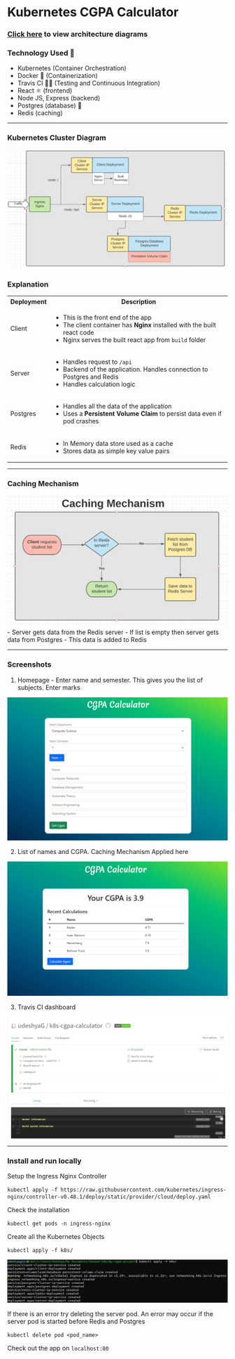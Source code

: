 # Kubernetes CGPA Calculator

### [Click here](https://lucid.app/lucidchart/invitations/accept/inv_9ea862e3-6702-4d87-b85f-c2c20773860c?viewport_loc=-251%2C-2415%2C2482%2C1202%2C0_0) to view architecture diagrams

### Technology Used 🌟

- Kubernetes (Container Orchestration)
- Docker 🐳 (Containerization)
- Travis CI 👷‍♂️ (Testing and Continuous Integration)
- React ⚛ (frontend)
- Node JS, Express (backend)
- Postgres (database) 🐘
- Redis (caching) 

---

### Kubernetes Cluster Diagram
<img src="screenshots/k8s-calc-cluster-diagram.JPG" />

### Explanation
<table>
    <tbody>
    <tr>
      <th>Deployment</th>
      <th>Description</th>
    </tr>
    <tr>
      <td>Client</td>
      <td>
        <ul>
          <li>This is the front end of the app</li>
          <li>The client container has <strong>Nginx</strong> installed with the built react code</li>
          <li>Nginx serves the built react app from <code>build</code> folder</li>
        </ul>
      </td>
    </tr>
    <tr>
      <td>Server</td>
      <td>
        <ul>
          <li>Handles request to <code>/api</code></li>
          <li>Backend of the application. Handles connection to Postgres and Redis</li>
          <li>Handles calculation logic</li>
        </ul>
      </td>
    </tr>
    <tr>
      <td>Postgres</td>
      <td>
        <ul>
          <li>Handles all the data of the application</li>
          <li>Uses a <strong>Persistent Volume Claim</strong> to persist data even if pod crashes</li>
        </ul>
      </td>
    </tr>
    <tr>
      <td>Redis</td>
      <td>
        <ul>
          <li>In Memory data store used as a cache</li>
          <li>Stores data as simple key value pairs</li>
        </ul>
      </td>
    </tr>
  </tbody>
</table>

---

### Caching Mechanism
<img src="screenshots/k8s-calc-caching-diagram.JPG" />
- Server gets data from the Redis server
- If list is empty then server gets data from Postgres 
- This data is added to Redis

---

### Screenshots
1. Homepage - Enter name and semester. This gives you the list of subjects. Enter marks
<img src="screenshots/k8s-calc-ss-home.JPG" />

2. List of names and CGPA. Caching Mechanism Applied here
<img src="screenshots/k8s-calc-ss-list.JPG" />

3. Travis CI dashboard
<img src="screenshots/k8s-calc-ss-travis.JPG" />

---

### Install and run locally
Setup the Ingress Nginx Controller
```
kubectl apply -f https://raw.githubusercontent.com/kubernetes/ingress-nginx/controller-v0.48.1/deploy/static/provider/cloud/deploy.yaml
```

Check the installation
```
kubectl get pods -n ingress-nginx
```

Create all the Kubernetes Objects
```
kubectl apply -f k8s/
``` 
<img src="screenshots/k8s-calc-create-objects.JPG" />

If there is an error try deleting the server pod. An error may occur if the server pod is started before Redis and Postgres
```
kubectl delete pod <pod_name>
```

Check out the app on `localhost:80`